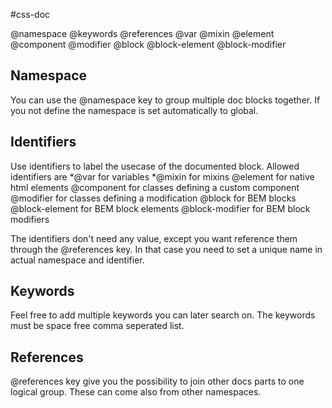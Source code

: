 #css-doc

@namespace
@keywords
@references
@var
@mixin
@element
@component
@modifier
@block
@block-element
@block-modifier

## Namespace
You can use the @namespace key to group multiple doc blocks together. If you not define the namespace is set automatically to global.

## Identifiers
Use identifiers to label the usecase of the documented block. Allowed identifiers are 
*@var for variables
*@mixin for mixins
@element for native html elements
@component for classes defining a custom component
@modifier for classes defining a modification
@block for BEM blocks
@block-element for BEM block elements
@block-modifier for BEM block modifiers 

The identifiers don't need any value, except you want reference them through the @references key. 
In that case you need to set a unique name in actual namespace and identifier.

## Keywords
Feel free to add multiple keywords you can later search on. The keywords must be space free comma seperated list.

## References
@references key give you the possibility to join other docs parts to one logical group. These can come also from other namespaces.